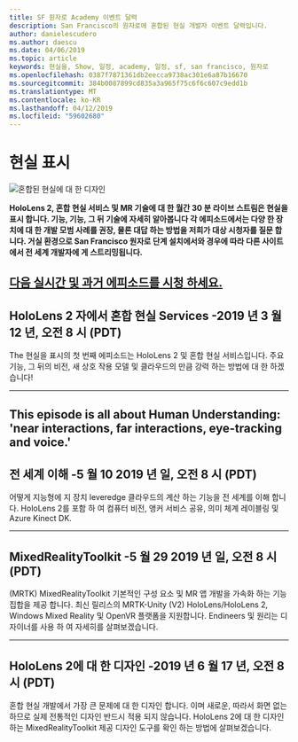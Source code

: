 ```yaml
---
title: SF 원자로 Academy 이벤트 달력
description: San Francisco의 원자로에 혼합된 현실 개발자 이벤트 달력입니다.
author: danielescudero
ms.author: daescu
ms.date: 04/06/2019
ms.topic: article
keywords: 현실을, Show, 일정, academy, 일정, sf, san francisco, 원자로
ms.openlocfilehash: 0387f7871361db2eecca9738ac301e6a87b16670
ms.sourcegitcommit: 384b0087899cd835a3a965f75c6f6c607c9edd1b
ms.translationtype: MT
ms.contentlocale: ko-KR
ms.lasthandoff: 04/12/2019
ms.locfileid: "59602680"
---
```

# <a name="the-realities-show"></a>현실 표시
![혼합된 현실에 대 한 디자인](images/therealitiesshow.jpg)

**HoloLens 2, 혼합 현실 서비스 및 MR 기술에 대 한 월간 30 분 라이브 스트림은 현실을 표시 합니다. 기능, 기능, 그 뒤 기술에 자세히 알아봅니다 각 에피소드에서는 다양 한 장치에 대 한 개발 모범 사례를 권장, 물론 대답 하는 방법을 저희가 대상 시청자를 질문 합니다. 거실 환경으로 San Francisco 원자로 단계 설치에서와 경우에 따라 다른 사이트에서 전 세계 개발자에 게 스트리밍됩니다.**

<a name="watch-live-and-past-episodes-herehttpakamstrs"></a>**[다음 실시간 및 과거 에피소드를 시청 하세요.](http://aka.ms/trs)**
---

## <a name="hololens-2-and-mixed-reality-services---march-12-2019-8-am-pdt"></a>**HoloLens 2 자에서 혼합 현실 Services** -2019 년 3 월 12 년, 오전 8 시 (PDT)
The 현실을 표시의 첫 번째 에피소드는 HoloLens 2 및 혼합 현실 서비스입니다. 주요 기능, 그 뒤의 비전, 새 상호 작용 모델 및 클라우드의 만큼 강력 하는 방법에 대 한 하겠습니다!

---
This episode is all about Human Understanding: 'near interactions, far interactions, eye-tracking and voice.'
---
## <a name="world-understanding---may-10-2019-8-am-pdt"></a>**전 세계 이해** -5 월 10 2019 년 일, 오전 8 시 (PDT)
어떻게 지능형에 지 장치 leveredge 클라우드의 계산 하는 기능을 전 세계를 이해 합니다. HoloLens 2를 포함 하 여 컴퓨터 비전, 앵커 서비스 공유, 의미 체계 레이블링 및 Azure Kinect DK.

---
## <a name="mixedrealitytoolkit---may-29-2019-8-am-pdt"></a>**MixedRealityToolkit** -5 월 29 2019 년 일, 오전 8 시 (PDT)
(MRTK) MixedRealityToolkit 기본적인 구성 요소 및 MR 앱 개발을 가속화 하는 기능 집합을 제공 합니다. 최신 릴리스의 MRTK-Unity (V2) HoloLens/HoloLens 2, Windows Mixed Reality 및 OpenVR 플랫폼을 지원합니다. Endineers 및 원리는 디자이너를 사용 하 여 자세히를 살펴보겠습니다.

---
## <a name="designing-for-hololens-2---june-17-2019-8-am-pdt"></a>**HoloLens 2에 대 한 디자인** -2019 년 6 월 17 년, 오전 8 시 (PDT)
혼합 현실 개발에서 가장 큰 문제에 대 한 디자인 합니다. 이며 새로운, 따라서 화면 없는 하므로 실제 전통적인 디자인 반드시 적용 되지 않습니다. HoloLens 2에 대 한 디자인 하는 MixedRealityToolkit 제공 디자인 도구를 확인 하는 방법에 살펴보겠습니다.


